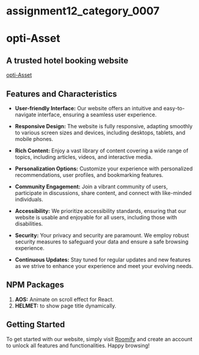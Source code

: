 # assignment12_category_0007

# opti-Asset
## A trusted hotel booking website 

[opti-Asset](https://opti-asset.web.app/)

## Features and Characteristics

- **User-friendly Interface:** Our website offers an intuitive and easy-to-navigate interface, ensuring a seamless user experience.
  
- **Responsive Design:** The website is fully responsive, adapting smoothly to various screen sizes and devices, including desktops, tablets, and mobile phones.

- **Rich Content:** Enjoy a vast library of content covering a wide range of topics, including articles, videos, and interactive media.

- **Personalization Options:** Customize your experience with personalized recommendations, user profiles, and bookmarking features.

- **Community Engagement:** Join a vibrant community of users, participate in discussions, share content, and connect with like-minded individuals.

- **Accessibility:** We prioritize accessibility standards, ensuring that our website is usable and enjoyable for all users, including those with disabilities.

- **Security:** Your privacy and security are paramount. We employ robust security measures to safeguard your data and ensure a safe browsing experience.

- **Continuous Updates:** Stay tuned for regular updates and new features as we strive to enhance your experience and meet your evolving needs.

## NPM Packages

1. **AOS:** Animate on scroll effect for React.
2. **HELMET:** to show page title dynamically.

## Getting Started

To get started with our website, simply visit [Roomify](https://opti-asset.web.app/) and create an account to unlock all features and functionalities. Happy browsing!

